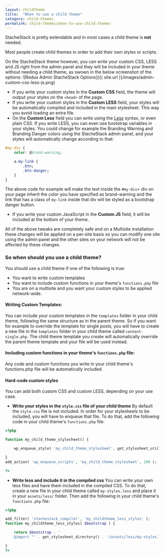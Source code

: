 ```yaml
---
layout: childtheme
title:  "When to use a child theme"
category: child-themes
permalink: child-themes/when-to-use-child-themes
---
```


StacheStack is pretty extendable and in most cases a child theme is **not** needed.

Most people create child themes in order to add their own styles or scripts.

On the StacheStack theme however, you can write your custom CSS, LESS and JS right from the admin panel and they will be included in your theme without needing a child theme, as swown in the below screenshot of the options:
![Redux Admin StacheStack Options]({{ site.url }}/images/admin-custom-css-less-js.png)

* If you write your custom styles in the **Custom CSS** field, the theme will output your styles on the `<head>` of the page.
* If you write your custom styles in the **Custom LESS** field, your styles will be automatically compiled and included in the main stylesheet. This way you avoid loading an extra file.
* On the **Custom Less** field you can write using the [Less](http://www.lesscss.org/) syntax, or even plain CSS.
If you write LESS, you can even use bootstrap variables in your styles. You could change for example the Branding Warning and Branding Danger colors using the StacheStack admin panel, and your styles will automatically change according to that:

```css
#my-div {
	color: @brand-warning;

	a.my-link {
		.btn;
		.btn-danger;
	}
}
```

The above code for example will make the text inside the `#my-div`> div on your page inherit the color you have specified as brand-warning and the link that has a class of `my-link` inside that div will be styled as a bootstrap danger button.

* If you write your custom JavaScript in the **Custom JS** field, it will be included at the bottom of your theme.

All of the above tweaks are completely safe and on a Multisite installation these changes will be applied on a per-site basis so you can modify one site using the admin panel and the other sites on your network will not be affected by these changes.

### So when should you use a child theme?

You should use a child theme if one of the following is true:

* You want to write custom templates
* You want to include custom functions in your theme's `functions.php` file
* You are on a multisite and you want your custom styles to be applied network-wide.


#### Writing Custom Templates:

You can include your custom templates in the `templates` folder in your child theme, following the same structure as in the parent theme.
So if you want for example to override the template for single posts, you will have to create a new file in the `templates` folder in your child theme called `content-single.php`.
The child theme template you create will automatically override the parent theme template and your file will be used instead.


#### Including custom functions in your theme's `functions.php` file:

Any code and custom functions you write in your child theme's functions.php file will be automatically included.


#### Hard-code custom styles

You can add both custom CSS and custom LESS, depending on your use case.
* **Write your styles in the `style.css` file of your child theme**
By default the `style.css` file is not included.
In order for your stylesheets to be included, you will have to enqueue that file.
To do that, add the following code in your child theme's `functions.php` file:

```php
<?php

function my_child_theme_stylesheet() {

	wp_enqueue_style( 'my_child_theme_stylesheet', get_stylesheet_uri(), false, null );

}
add_action( 'wp_enqueue_scripts', 'my_child_theme_stylesheet', 100 );

?>
```

* **Write less and include it in the compiled css**
You can write your own less files and have them included in the compiled CSS.
To do that, create a new file in your child theme called `my-styles.less` and place it in your `assets/less/` folder.
Then add the following in your child theme's `functions.php` file:

```php
<?php

add_filter( 'stachestack_compiler', 'my_childtheme_less_styles' );
function my_childtheme_less_styles( $bootstrap ) {

	return $bootstrap . '
	@import "' . get_stylesheet_directory() . '/assets/less/my-styles.less";';

}
?>
```
